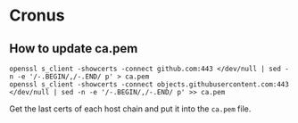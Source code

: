 # Cronus 

## How to update ca.pem

```shell
openssl s_client -showcerts -connect github.com:443 </dev/null | sed -n -e '/-.BEGIN/,/-.END/ p' > ca.pem
openssl s_client -showcerts -connect objects.githubusercontent.com:443 </dev/null | sed -n -e '/-.BEGIN/,/-.END/ p' >> ca.pem
```

Get the last certs of each host chain and put it into the `ca.pem` file.

